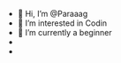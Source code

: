 - 👋 Hi, I’m @Paraaag
- 👀 I’m interested in Codin
- 🌱 I’m currently a beginner
-
- 

<!---
Paraaag/Paraaag is a ✨ special ✨ repository because its `README.md` (this file) appears on your GitHub profile.
You can click the Preview link to take a look at your changes.
--->
